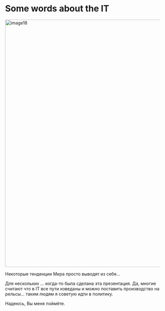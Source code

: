 # Some words about the IT #

<img width="673" height="803" alt="image18" src="https://github.com/user-attachments/assets/7ca99b0f-07ec-44e7-9b61-87fad9542a0a" />

Некоторые тенденции Мира просто выводят из себя...

Для нескольких ... когда-то была сделана эта презентация. Да, многие считают что в IT всe пути изведаны и можно поставить производство на рельсы... таким людям я советую идти в политику.

Надеюсь, Вы меня поймёте.
